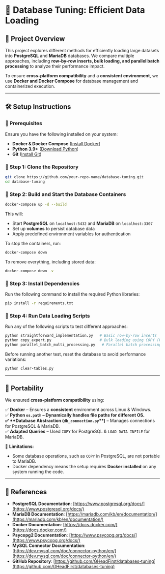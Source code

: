 # 🚀 Database Tuning: Efficient Data Loading

## 📌 Project Overview

This project explores different methods for efficiently loading large datasets into **PostgreSQL** and **MariaDB** databases. We compare multiple approaches, including **row-by-row inserts, bulk loading, and parallel batch processing** to analyze their performance impact.

To ensure **cross-platform compatibility** and a **consistent environment**, we use **Docker and Docker Compose** for database management and containerized execution.

---

## 🛠️ Setup Instructions

### 🔹 Prerequisites

Ensure you have the following installed on your system:

- **Docker & Docker Compose** ([Install Docker](https://docs.docker.com/get-docker/))
- **Python 3.9+** ([Download Python](https://www.python.org/downloads/))
- **Git** ([Install Git](https://git-scm.com/downloads))

### 🔹 Step 1: Clone the Repository

```bash
git clone https://github.com/your-repo-name/database-tuning.git
cd database-tuning
```

### 🔹 Step 2: Build and Start the Database Containers

```bash
docker-compose up -d --build
```

This will:

- Start **PostgreSQL** on `localhost:5432` and **MariaDB** on `localhost:3307`
- Set up **volumes** to persist database data
- Apply predefined environment variables for authentication

To stop the containers, run:

```bash
docker-compose down
```

To remove everything, including stored data:

```bash
docker-compose down -v
```

### 🔹 Step 3: Install Dependencies

Run the following command to install the required Python libraries:

```bash
pip install -r requirements.txt
```

### 🔹 Step 4: Run Data Loading Scripts

Run any of the following scripts to test different approaches:

```bash
python straightforward_implementation.py   # Basic row-by-row inserts
python copy_expert.py                      # Bulk loading using COPY (PostgreSQL)
python parallel_batch_multi_processing.py   # Parallel batch processing
```

Before running another test, reset the database to avoid performance variations:

```bash
python clear-tables.py
```

---

## 🔄 Portability

We ensured **cross-platform compatibility** using:

✅ **Docker** – Ensures a **consistent** environment across Linux & Windows.\
✅ **Python ****`os.path`** – Dynamically handles file paths for different OS.\
✅ **Database Abstraction (****`db_connection.py`****)** – Manages connections for PostgreSQL & MariaDB.\
✅ **Adapted Queries** – Used `COPY` for PostgreSQL & `LOAD DATA INFILE` for MariaDB.

📌 **Limitations:**

- Some database operations, such as `COPY` in PostgreSQL, are not portable to MariaDB.
- Docker dependency means the setup requires **Docker installed** on any system running the code.

---

## 📜 References

- **PostgreSQL Documentation**: [https://www.postgresql.org/docs/](https://www.postgresql.org/docs/)
- **MariaDB Documentation**: [https://mariadb.com/kb/en/documentation/](https://mariadb.com/kb/en/documentation/)
- **Docker Documentation**: [https://docs.docker.com/](https://docs.docker.com/)
- **Psycopg2 Documentation**: [https://www.psycopg.org/docs/](https://www.psycopg.org/docs/)
- **MySQL Connector Documentation**: [https://dev.mysql.com/doc/connector-python/en/](https://dev.mysql.com/doc/connector-python/en/)
- **GitHub Repository**: [https://github.com/GHeadFirst/databases-tuning](https://github.com/GHeadFirst/databases-tuning)

